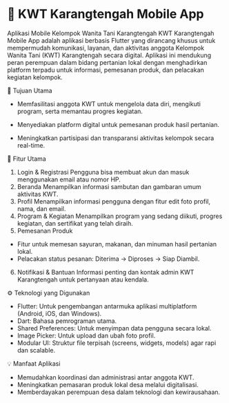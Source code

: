 # 📱 KWT Karangtengah Mobile App
Aplikasi Mobile Kelompok Wanita Tani Karangtengah
KWT Karangtengah Mobile App adalah aplikasi berbasis Flutter yang dirancang khusus untuk mempermudah komunikasi, layanan, dan aktivitas anggota Kelompok Wanita Tani (KWT) Karangtengah secara digital. Aplikasi ini mendukung peran perempuan dalam bidang pertanian lokal dengan menghadirkan platform terpadu untuk informasi, pemesanan produk, dan pelacakan kegiatan kelompok.

🎯 Tujuan Utama
- Memfasilitasi anggota KWT untuk mengelola data diri, mengikuti program, serta memantau progres kegiatan.

- Menyediakan platform digital untuk pemesanan produk hasil pertanian.

- Meningkatkan partisipasi dan transparansi aktivitas kelompok secara real-time.


🔑 Fitur Utama
1. Login & Registrasi
Pengguna bisa membuat akun dan masuk menggunakan email atau nomor HP.
2. Beranda
Menampilkan informasi sambutan dan gambaran umum aktivitas KWT.
3. Profil
Menampilkan informasi pengguna dengan fitur edit foto profil, nama, dan email.
4. Program & Kegiatan
Menampilkan program yang sedang diikuti, progres kegiatan, dan sertifikat yang telah diraih.
5. Pemesanan Produk
  - Fitur untuk memesan sayuran, makanan, dan minuman hasil pertanian lokal.
  - Pelacakan status pesanan: Diterima → Diproses → Siap Diambil.
6. Notifikasi & Bantuan
  Informasi penting dan kontak admin KWT Karangtengah untuk pertanyaan atau kendala.


⚙️ Teknologi yang Digunakan
- Flutter: Untuk pengembangan antarmuka aplikasi multiplatform (Android, iOS, dan Windows).
- Dart: Bahasa pemrograman utama.
- Shared Preferences: Untuk menyimpan data pengguna secara lokal.
- Image Picker: Untuk upload dan ubah foto profil.
- Modular UI: Struktur file terpisah (screens, widgets, models) agar rapi dan scalable.


💡 Manfaat Aplikasi
- Memudahkan koordinasi dan administrasi antar anggota KWT.
- Meningkatkan pemasaran produk lokal desa melalui digitalisasi.
- Memberdayakan perempuan desa dalam teknologi dan kewirausahaan.


